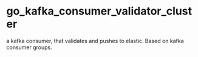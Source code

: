 # go_kafka_consumer_validator_cluster
a kafka consumer, that validates and pushes to elastic. Based on kafka consumer groups.
